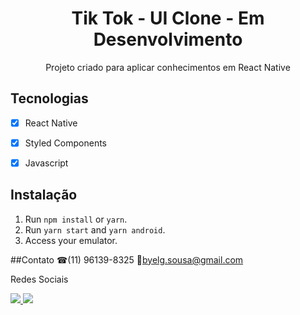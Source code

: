 <h1 align="center">
Tik Tok -  UI Clone - Em Desenvolvimento
</h1>

<p align="center">Projeto criado para aplicar conhecimentos em React Native</p>



## Tecnologias

- [x] React Native
- [x] Styled Components
- [x] Javascript


## Instalação

1. Run `npm install` or `yarn`.<br />
2. Run `yarn start` and `yarn android`.<br />
3. Access your emulator.<br />


##Contato
☎(11) 96139-8325
📧byelg.sousa@gmail.com

Redes Sociais

<a href="https://www.linkedin.com/in/gabriel-sousa-5a719893/">
  <img src="https://icomoon.io/icons39f00d9/4/456.svg"></img>
</a>
<a href="https://www.instagram.com/gabrielknoxx">
  <img src="https://icomoon.io/icons39f00d9/4/387.svg"></img>
</a>